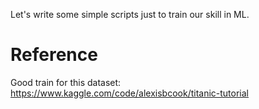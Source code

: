 Let's write some simple scripts just to train our skill in ML.

# Reference
Good train for this dataset:
https://www.kaggle.com/code/alexisbcook/titanic-tutorial